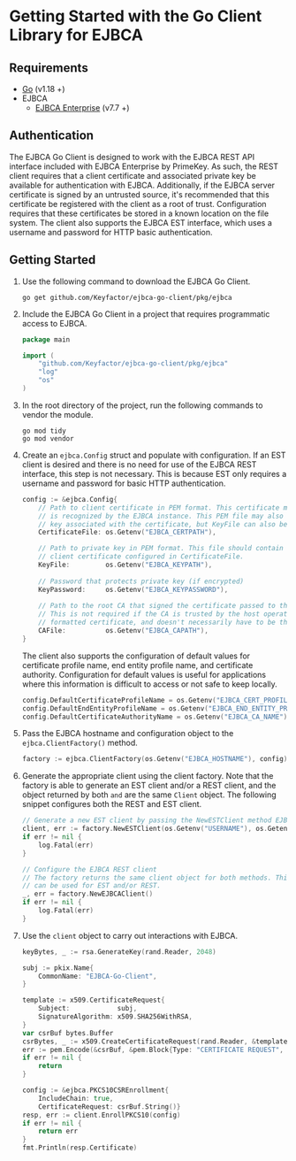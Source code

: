 # Getting Started with the Go Client Library for EJBCA

## Requirements
* [Go](https://golang.org/doc/install) (v1.18 +)
* EJBCA
    * [EJBCA Enterprise](https://www.primekey.com/products/ejbca-enterprise/) (v7.7 +)

## Authentication
The EJBCA Go Client is designed to work with the EJBCA REST API interface included with EJBCA Enterprise by PrimeKey.
As such, the REST client requires that a client certificate and
associated private key be available for authentication with EJBCA. Additionally, if the EJBCA server certificate is signed by
an untrusted source, it's recommended that this certificate be registered with the client as a root of trust. Configuration
requires that these certificates be stored in a known location on the file system. The client also supports the EJBCA EST interface,
which uses a username and password for HTTP basic authentication.

## Getting Started
1. Use the following command to download the EJBCA Go Client.
   ```shell
   go get github.com/Keyfactor/ejbca-go-client/pkg/ejbca
   ```
2. Include the EJBCA Go Client in a project that requires programmatic access to EJBCA.
    ```go
    package main
	
    import (
        "github.com/Keyfactor/ejbca-go-client/pkg/ejbca"
        "log"
        "os"
    )
    ```
3. In the root directory of the project, run the following commands to vendor the module.
    ```shell
    go mod tidy
    go mod vendor
    ```
4. Create an `ejbca.Config` struct and populate with configuration. If an EST client is desired and there is no need for
   use of the EJBCA REST interface, this step is not necessary. This is because EST only requires a username and password
   for basic HTTP authentication. 
    ```go
    config := &ejbca.Config{
        // Path to client certificate in PEM format. This certificate must contain a client certificate that
        // is recognized by the EJBCA instance. This PEM file may also contain the private
        // key associated with the certificate, but KeyFile can also be set to configure the private key.
        CertificateFile: os.Getenv("EJBCA_CERTPATH"),
   
        // Path to private key in PEM format. This file should contain the private key associated with the
        // client certificate configured in CertificateFile.
        KeyFile:         os.Getenv("EJBCA_KEYPATH"),
   		
        // Password that protects private key (if encrypted)
        KeyPassword:     os.Getenv("EJBCA_KEYPASSWORD"),
   		
        // Path to the root CA that signed the certificate passed to the client for HTTPS connection.
        // This is not required if the CA is trusted by the host operating system. This should be a PEM
        // formatted certificate, and doesn't necessarily have to be the CA that signed CertificateFile.
        CAFile:          os.Getenv("EJBCA_CAPATH"),
    }
    ```
   The client also supports the configuration of default values for certificate profile name, end entity profile name, 
   and certificate authority. Configuration for default values is useful for applications where this information is
   difficult to access or not safe to keep locally.
   ```go
   config.DefaultCertificateProfileName = os.Getenv("EJBCA_CERT_PROFILE_NAME")
   config.DefaultEndEntityProfileName = os.Getenv("EJBCA_END_ENTITY_PROFILE_NAME")
   config.DefaultCertificateAuthorityName = os.Getenv("EJBCA_CA_NAME")
   ```
5. Pass the EJBCA hostname and configuration object to the `ejbca.ClientFactory()` method.
    ```go
    factory := ejbca.ClientFactory(os.Getenv("EJBCA_HOSTNAME"), config)
    ```
6. Generate the appropriate client using the client factory. Note that the factory is able to generate an EST client and/or
   a REST client, and the object returned by both `` and `` are the same `Client` object. The following snippet configures
   both the REST and EST client.
   ```go
   // Generate a new EST client by passing the NewESTClient method EJBCA username and password.
   client, err := factory.NewESTClient(os.Getenv("USERNAME"), os.Getenv("PASSWORD"))
   if err != nil {
       log.Fatal(err)
   }
   
   // Configure the EJBCA REST client
   // The factory returns the same client object for both methods. This means that a client object
   // can be used for EST and/or REST.
   _, err = factory.NewEJBCAClient()
   if err != nil {
       log.Fatal(err)
   }
   ```
7. Use the `client` object to carry out interactions with EJBCA.
    ```go
    keyBytes, _ := rsa.GenerateKey(rand.Reader, 2048)

    subj := pkix.Name{
        CommonName: "EJBCA-Go-Client",
    }

    template := x509.CertificateRequest{
        Subject:            subj,
        SignatureAlgorithm: x509.SHA256WithRSA,
    }
    var csrBuf bytes.Buffer
    csrBytes, _ := x509.CreateCertificateRequest(rand.Reader, &template, keyBytes)
    err := pem.Encode(&csrBuf, &pem.Block{Type: "CERTIFICATE REQUEST", Bytes: csrBytes})
    if err != nil {
        return
    }
 
    config := &ejbca.PKCS10CSREnrollment{
        IncludeChain: true, 
        CertificateRequest: csrBuf.String()}
    resp, err := client.EnrollPKCS10(config)
    if err != nil {
        return err
    }
    fmt.Println(resp.Certificate)
    ```